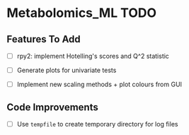 # Metabolomics_ML TODO

## Features To Add

- [ ] rpy2: implement Hotelling's scores and Q^2 statistic
- [ ] Generate plots for univariate tests
- [ ] Implement new scaling methods + plot colours from GUI


## Code Improvements

- [ ] Use `tempfile` to create temporary directory for log files
